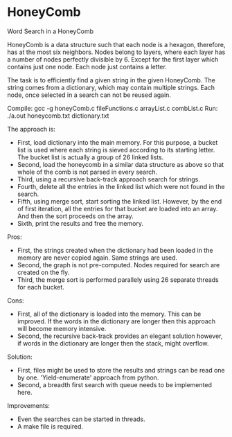 # HoneyComb
Word Search in a HoneyComb

HoneyComb is a data structure such that each node is a hexagon, therefore, has at the most six neighbors. Nodes belong to layers,
where each layer has a number of nodes perfectly divisible by 6. Except for the first layer which contains just one node. Each 
node just contains a letter.

The task is to efficiently find a given string in the given HoneyComb. The string comes from a dictionary, which may contain 
multiple strings. Each node, once selected in a search can not be reused again. 

Compile: gcc -g honeyComb.c fileFunctions.c arrayList.c combList.c
Run: ./a.out honeycomb.txt dictionary.txt

The approach is:
 - First, load dictionary into the main memory. For this purpose, a bucket list is used where each string is sieved according to 
 its starting letter. The bucket list is actually a group of 26 linked lists.
 - Second, load the honeycomb in a similar data structure as above so that whole of the comb is not parsed in every search.
 - Third, using a recursive back-track approach search for strings.
 - Fourth, delete all the entries in the linked list which were not found in the search.
 - Fifth, using merge sort, start sorting the linked list. However, by the end of first iteration, all the entries for that bucket 
 are loaded into an array. And then the sort proceeds on the array.
 - Sixth, print the results and free the memory.
 
Pros:
 - First, the strings created when the dictionary had been loaded in the memory are never copied again. Same strings are used.
 - Second, the graph is not pre-computed. Nodes required for search are created on the fly.
 - Third, the merge sort is performed parallely using 26 separate threads for each bucket.

Cons:
 - First, all of the dictionary is loaded into the memory. This can be improved. If the words in the dictionary are longer then
 this approach will become memory intensive.
 - Second, the recursive back-track provides an elegant solution however, if words in the dictionary are longer then the stack,
 might overflow.

Solution:
 - First, files might be used to store the results and strings can be read one by one. 'Yield-enumerate' approach from python.
 - Second, a breadth first search with queue needs to be implemented here.

Improvements:
 - Even the searches can be started in threads.
 - A make file is required.
